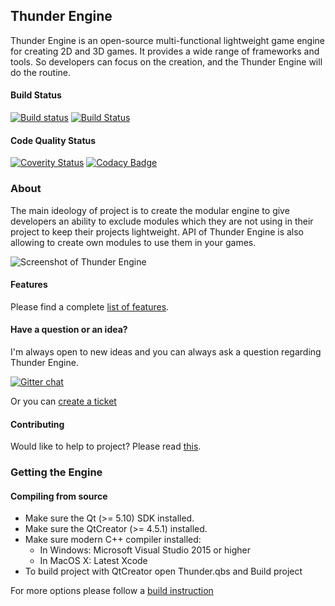 ## Thunder Engine
Thunder Engine is an open-source multi-functional lightweight game engine for creating 2D and 3D games. It provides a wide range of frameworks and tools. So developers can focus on the creation, and the Thunder Engine will do the routine.

#### Build Status
[![Build status](https://ci.appveyor.com/api/projects/status/vbx35q9xyugwsn2p/branch/master?svg=true)](https://ci.appveyor.com/project/eprikazchikov/thunder/branch/master)
[![Build Status](https://travis-ci.org/eprikazchikov/thunder.svg?branch=master)](https://travis-ci.org/eprikazchikov/thunder)
#### Code Quality Status
[![Coverity Status](https://img.shields.io/coverity/scan/15068.svg)](https://scan.coverity.com/projects/eprikazchikov-thunder)
[![Codacy Badge](https://api.codacy.com/project/badge/Grade/06a1475c3d7241d6b70cd7d28c680142)](https://www.codacy.com/app/eprikazchikov/thunder?utm_source=github.com&amp;utm_medium=referral&amp;utm_content=eprikazchikov/thunder&amp;utm_campaign=Badge_Grade)
### About

The main ideology of project is to create the modular engine to give developers an ability to exclude modules which they are not using in their project to keep their projects lightweight. API of Thunder Engine is also allowing to create own modules to use them in your games.

![Screenshot of Thunder Engine](https://raw.githubusercontent.com/eprikazchikov/thunder/master/doc/media/ScreenShot01.png)

#### Features
Please find a complete [list of features](https://github.com/eprikazchikov/thunder-doc/blob/master/basics/features.rst).

#### Have a question or an idea?
I'm always open to new ideas and you can always ask a question regarding Thunder Engine.

[![Gitter chat](https://badges.gitter.im/Thunder-Engine/gitter.png)](https://gitter.im/Thunder-Engine)

Or you can [create a ticket](https://github.com/eprikazchikov/thunder/issues/new/choose)

#### Contributing
Would like to help to project? Please read [this](CONTRIBUTING.md).

### Getting the Engine
#### Compiling from source
* Make sure the Qt (>= 5.10) SDK installed.
* Make sure the QtCreator (>= 4.5.1) installed.
* Make sure modern C++ compiler installed:
    - In Windows: Microsoft Visual Studio 2015 or higher
    - In MacOS X: Latest Xcode
* To build project with QtCreator open Thunder.qbs and Build project

For more options please follow a [build instruction](https://github.com/eprikazchikov/thunder-doc/blob/master/basics/install.rst)
